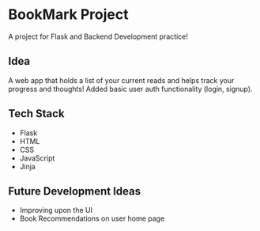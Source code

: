 # BookMark Project
A project for Flask and Backend Development practice!

## Idea
A web app that holds a list of your current reads and helps track your progress and thoughts! Added basic user auth functionality (login, signup).

## Tech Stack 
- Flask
- HTML
- CSS
- JavaScript
- Jinja

## Future Development Ideas
- Improving upon the UI
- Book Recommendations on user home page

